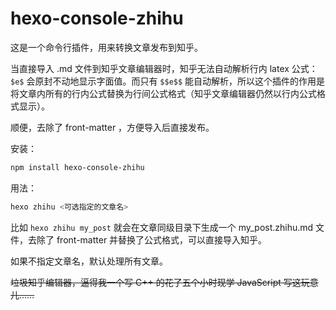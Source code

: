 # hexo-console-zhihu

这是一个命令行插件，用来转换文章发布到知乎。

当直接导入 .md 文件到知乎文章编辑器时，知乎无法自动解析行内 latex 公式： `$e$` 会原封不动地显示字面值。而只有 `$$e$$` 能自动解析，所以这个插件的作用是将文章内所有的行内公式替换为行间公式格式（知乎文章编辑器仍然以行内公式格式显示）。

顺便，去除了 front-matter ，方便导入后直接发布。

安装：

```bash
npm install hexo-console-zhihu
```

用法：

```bash
hexo zhihu <可选指定的文章名>
```

比如 `hexo zhihu my_post` 就会在文章同级目录下生成一个 my_post.zhihu.md 文件，去除了 front-matter 并替换了公式格式，可以直接导入知乎。

如果不指定文章名，默认处理所有文章。

<del>垃圾知乎编辑器，逼得我一个写 C++ 的花了五个小时现学 JavaScript 写这玩意儿……</del>
